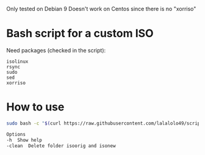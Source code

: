 Only tested on Debian 9
Doesn't work on Centos since there is no "xorriso"

# Bash script for a custom ISO

Need packages (checked in the script):

    isolinux
    rsync
    sudo
    sed
    xorriso


# How to use 
```bash
sudo bash -c "$(curl https://raw.githubusercontent.com/lalalolo49/script-debian-preseed/master/preseed-script.sh)" _ "<put_your_iso_path_here>"

Options
-h	Show help
-clean	Delete folder isoorig and isonew
```


